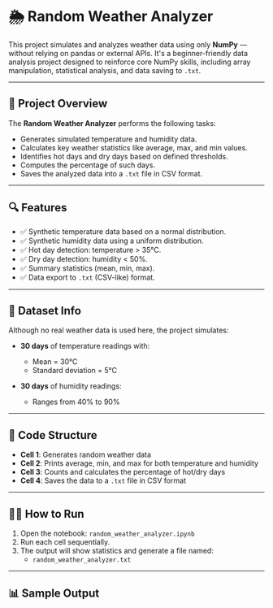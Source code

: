 # 🌦️ Random Weather Analyzer

This project simulates and analyzes weather data using only **NumPy** — without relying on pandas or external APIs. It's a beginner-friendly data analysis project designed to reinforce core NumPy skills, including array manipulation, statistical analysis, and data saving to `.txt`.

---

## 📌 Project Overview

The **Random Weather Analyzer** performs the following tasks:

- Generates simulated temperature and humidity data.
- Calculates key weather statistics like average, max, and min values.
- Identifies hot days and dry days based on defined thresholds.
- Computes the percentage of such days.
- Saves the analyzed data into a `.txt` file in CSV format.

---

## 🔍 Features

- ✅ Synthetic temperature data based on a normal distribution.
- ✅ Synthetic humidity data using a uniform distribution.
- ✅ Hot day detection: temperature > 35°C.
- ✅ Dry day detection: humidity < 50%.
- ✅ Summary statistics (mean, min, max).
- ✅ Data export to `.txt` (CSV-like) format.

---

## 🧪 Dataset Info

Although no real weather data is used here, the project simulates:

- **30 days** of temperature readings with:
  - Mean = 30°C
  - Standard deviation = 5°C

- **30 days** of humidity readings:
  - Ranges from 40% to 90%

---

## 🧾 Code Structure

- **Cell 1**: Generates random weather data
- **Cell 2**: Prints average, min, and max for both temperature and humidity
- **Cell 3**: Counts and calculates the percentage of hot/dry days
- **Cell 4**: Saves the data to a `.txt` file in CSV format

---

## 🧑‍💻 How to Run

1. Open the notebook: `random_weather_analyzer.ipynb`  
2. Run each cell sequentially.
3. The output will show statistics and generate a file named:
   - `random_weather_analyzer.txt`

---

## 📊 Sample Output

